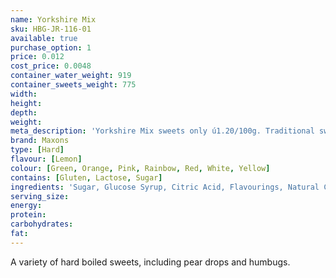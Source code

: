 ```yaml
---
name: Yorkshire Mix
sku: HBG-JR-116-01
available: true
purchase_option: 1
price: 0.012
cost_price: 0.0048
container_water_weight: 919
container_sweets_weight: 775
width: 
height: 
depth: 
weight: 
meta_description: 'Yorkshire Mix sweets only ú1.20/100g. Traditional sweets and more at Humbugs Confectionery Store. Specialists in satisfying your sweet tooth!'
brand: Maxons
type: [Hard]
flavour: [Lemon]
colour: [Green, Orange, Pink, Rainbow, Red, White, Yellow]
contains: [Gluten, Lactose, Sugar]
ingredients: 'Sugar, Glucose Syrup, Citric Acid, Flavourings, Natural Colours'
serving_size: 
energy: 
protein: 
carbohydrates: 
fat: 
---
```

A variety of hard boiled sweets, including pear drops and humbugs.